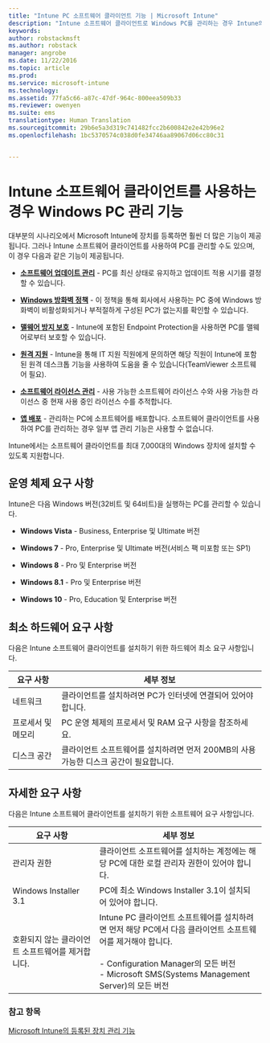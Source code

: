 ```yaml
---
title: "Intune PC 소프트웨어 클라이언트 기능 | Microsoft Intune"
description: "Intune 소프트웨어 클라이언트로 Windows PC를 관리하는 경우 Intune의 기능에 대해 알아봅니다."
keywords: 
author: robstackmsft
ms.author: robstack
manager: angrobe
ms.date: 11/22/2016
ms.topic: article
ms.prod: 
ms.service: microsoft-intune
ms.technology: 
ms.assetid: 77fa5c66-a87c-47df-964c-800eea509b33
ms.reviewer: owenyen
ms.suite: ems
translationtype: Human Translation
ms.sourcegitcommit: 29b6e5a3d319c741482fcc2b600842e2e42b96e2
ms.openlocfilehash: 1bc5370574c038d0fe34746aa89067d06cc80c31


---
```


# <a name="windows-pc-management-capabilities-when-you-use-the-intune-software-client"></a>Intune 소프트웨어 클라이언트를 사용하는 경우 Windows PC 관리 기능
대부분의 시나리오에서 Microsoft Intune에 장치를 등록하면 훨씬 더 많은 기능이 제공됩니다. 그러나 Intune 소프트웨어 클라이언트를 사용하여 PC를 관리할 수도 있으며, 이 경우 다음과 같은 기능이 제공됩니다.

-   **[소프트웨어 업데이트 관리](/intune/deploy-use/keep-windows-pcs-up-to-date-with-software-updates-in-microsoft-intune)** - PC를 최신 상태로 유지하고 업데이트 적용 시기를 결정할 수 있습니다.

-   **[Windows 방화벽 정책](/intune/deploy-use/help-protect-windows-pcs-using-windows-firewall-policies-in-microsoft-intune)** - 이 정책을 통해 회사에서 사용하는 PC 중에 Windows 방화벽이 비활성화되거나 부적절하게 구성된 PC가 없는지를 확인할 수 있습니다.

-   **[맬웨어 방지 보호](/intune/deploy-use/help-secure-windows-pcs-with-endpoint-protection-for-microsoft-intune)** - Intune에 포함된 Endpoint Protection을 사용하면 PC를 맬웨어로부터 보호할 수 있습니다.

-   **[원격 지원](/intune/deploy-use/common-windows-pc-management-tasks-with-the-microsoft-intune-computer-client#request-and-provide-remote-assistance-to-windows-pcs-that-use-the-intune-client-software )** - Intune을 통해 IT 지원 직원에게 문의하면 해당 직원이 Intune에 포함된 원격 데스크톱 기능을 사용하여 도움을 줄 수 있습니다(TeamViewer 소프트웨어 필요).

-   **[소프트웨어 라이선스 관리](/intune/deploy-use/manage-license-agreements-for-windows-pc-software-in-microsoft-intune)** - 사용 가능한 소프트웨어 라이선스 수와 사용 가능한 라이선스 중 현재 사용 중인 라이선스 수를 추적합니다.
-   **[앱 배포](/intune/deploy-use/add-apps-for-windows-pcs-in-microsoft-intune)** - 관리하는 PC에 소프트웨어를 배포합니다. 소프트웨어 클라이언트를 사용하여 PC를 관리하는 경우 일부 앱 관리 기능은 사용할 수 없습니다.


Intune에서는 소프트웨어 클라이언트를 최대 7,000대의 Windows 장치에 설치할 수 있도록 지원합니다.

## <a name="operating-system-requirements"></a>운영 체제 요구 사항
Intune은 다음 Windows 버전(32비트 및 64비트)을 실행하는 PC를 관리할 수 있습니다.


-   **Windows Vista** - Business, Enterprise 및 Ultimate 버전

-   **Windows 7** - Pro, Enterprise 및 Ultimate 버전(서비스 팩 미포함 또는 SP1)

-   **Windows 8** - Pro 및 Enterprise 버전

-   **Windows 8.1** - Pro 및 Enterprise 버전

- **Windows 10** - Pro, Education 및 Enterprise 버전


## <a name="minimum-hardware-requirements"></a>최소 하드웨어 요구 사항
다음은 Intune 소프트웨어 클라이언트를 설치하기 위한 하드웨어 최소 요구 사항입니다.

|요구 사항|세부 정보|
|---------------|--------------------|
|네트워크|클라이언트를 설치하려면 PC가 인터넷에 연결되어 있어야 합니다.|
|프로세서 및 메모리|PC 운영 체제의 프로세서 및 RAM 요구 사항을 참조하세요.|
|디스크 공간|클라이언트 소프트웨어를 설치하려면 먼저 200MB의 사용 가능한 디스크 공간이 필요합니다.|

## <a name="further-requirements"></a>자세한 요구 사항
다음은 Intune 소프트웨어 클라이언트를 설치하기 위한 소프트웨어 요구 사항입니다.

|요구 사항|세부 정보|
|---------------|--------------------|
|관리자 권한|클라이언트 소프트웨어를 설치하는 계정에는 해당 PC에 대한 로컬 관리자 권한이 있어야 합니다.|
|Windows Installer 3.1|PC에 최소 Windows Installer 3.1이 설치되어 있어야 합니다.|
|호환되지 않는 클라이언트 소프트웨어를 제거합니다.|Intune PC 클라이언트 소프트웨어를 설치하려면 먼저 해당 PC에서 다음 클라이언트 소프트웨어를 제거해야 합니다.<br /><br />-   Configuration Manager의 모든 버전<br />-   Microsoft SMS(Systems Management Server)의 모든 버전|

### <a name="see-also"></a>참고 항목
[Microsoft Intune의 등록된 장치 관리 기능](./mobile-device-management-capabilities-in-microsoft-intune.md)



<!--HONumber=Nov16_HO4-->



